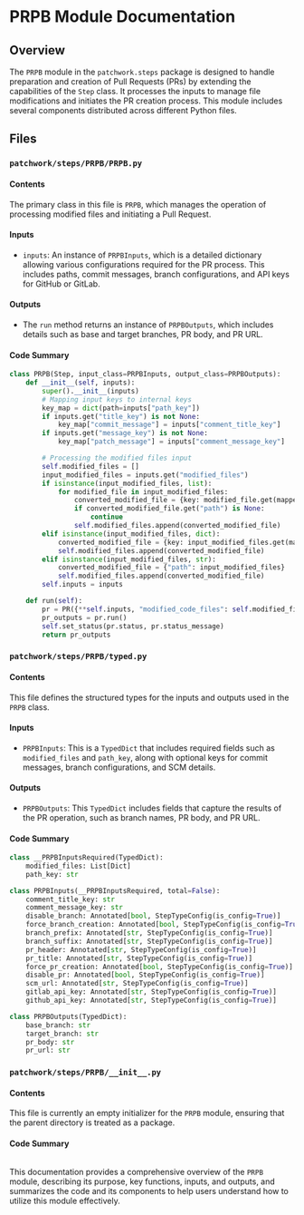 # PRPB Module Documentation

## Overview

The `PRPB` module in the `patchwork.steps` package is designed to handle preparation and creation of Pull Requests (PRs) by extending the capabilities of the `Step` class. It processes the inputs to manage file modifications and initiates the PR creation process. This module includes several components distributed across different Python files.

## Files

### `patchwork/steps/PRPB/PRPB.py`

#### Contents

The primary class in this file is `PRPB`, which manages the operation of processing modified files and initiating a Pull Request.

#### Inputs

- `inputs`: An instance of `PRPBInputs`, which is a detailed dictionary allowing various configurations required for the PR process. This includes paths, commit messages, branch configurations, and API keys for GitHub or GitLab.

#### Outputs

- The `run` method returns an instance of `PRPBOutputs`, which includes details such as base and target branches, PR body, and PR URL.

#### Code Summary

```python
class PRPB(Step, input_class=PRPBInputs, output_class=PRPBOutputs):
    def __init__(self, inputs):
        super().__init__(inputs)
        # Mapping input keys to internal keys
        key_map = dict(path=inputs["path_key"])
        if inputs.get("title_key") is not None:
            key_map["commit_message"] = inputs["comment_title_key"]
        if inputs.get("message_key") is not None:
            key_map["patch_message"] = inputs["comment_message_key"]

        # Processing the modified files input
        self.modified_files = []
        input_modified_files = inputs.get("modified_files")
        if isinstance(input_modified_files, list):
            for modified_file in input_modified_files:
                converted_modified_file = {key: modified_file.get(mapped_key) for key, mapped_key in key_map.items()}
                if converted_modified_file.get("path") is None:
                    continue
                self.modified_files.append(converted_modified_file)
        elif isinstance(input_modified_files, dict):
            converted_modified_file = {key: input_modified_files.get(mapped_key) for key, mapped_key in key_map.items()}
            self.modified_files.append(converted_modified_file)
        elif isinstance(input_modified_files, str):
            converted_modified_file = {"path": input_modified_files}
            self.modified_files.append(converted_modified_file)
        self.inputs = inputs

    def run(self):
        pr = PR({**self.inputs, "modified_code_files": self.modified_files})
        pr_outputs = pr.run()
        self.set_status(pr.status, pr.status_message)
        return pr_outputs
```

### `patchwork/steps/PRPB/typed.py`

#### Contents

This file defines the structured types for the inputs and outputs used in the `PRPB` class.

#### Inputs

- `PRPBInputs`: This is a `TypedDict` that includes required fields such as `modified_files` and `path_key`, along with optional keys for commit messages, branch configurations, and SCM details.

#### Outputs

- `PRPBOutputs`: This `TypedDict` includes fields that capture the results of the PR operation, such as branch names, PR body, and PR URL.

#### Code Summary

```python
class __PRPBInputsRequired(TypedDict):
    modified_files: List[Dict]
    path_key: str

class PRPBInputs(__PRPBInputsRequired, total=False):
    comment_title_key: str
    comment_message_key: str
    disable_branch: Annotated[bool, StepTypeConfig(is_config=True)]
    force_branch_creation: Annotated[bool, StepTypeConfig(is_config=True)]
    branch_prefix: Annotated[str, StepTypeConfig(is_config=True)]
    branch_suffix: Annotated[str, StepTypeConfig(is_config=True)]
    pr_header: Annotated[str, StepTypeConfig(is_config=True)]
    pr_title: Annotated[str, StepTypeConfig(is_config=True)]
    force_pr_creation: Annotated[bool, StepTypeConfig(is_config=True)]
    disable_pr: Annotated[bool, StepTypeConfig(is_config=True)]
    scm_url: Annotated[str, StepTypeConfig(is_config=True)]
    gitlab_api_key: Annotated[str, StepTypeConfig(is_config=True)]
    github_api_key: Annotated[str, StepTypeConfig(is_config=True)]

class PRPBOutputs(TypedDict):
    base_branch: str
    target_branch: str
    pr_body: str
    pr_url: str
```

### `patchwork/steps/PRPB/__init__.py`

#### Contents

This file is currently an empty initializer for the `PRPB` module, ensuring that the parent directory is treated as a package.

#### Code Summary

```python

```

This documentation provides a comprehensive overview of the `PRPB` module, describing its purpose, key functions, inputs, and outputs, and summarizes the code and its components to help users understand how to utilize this module effectively.